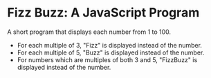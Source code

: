 # Fizz Buzz: A JavaScript Program

A short program that displays each number from 1 to 100.
* For each multiple of 3, "Fizz" is displayed instead of the number.
* For each multiple of 5, "Buzz"  is displayed instead of the number.
* For numbers which are multiples of both 3 and 5, "FizzBuzz" is displayed instead of the number.

